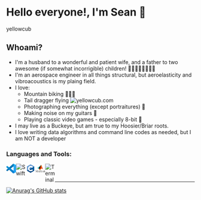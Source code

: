 # Hello everyone!, I'm Sean 👋
yellowcub 

<!-- [![Website](https://img.shields.io/website?label=yellowcub.com&style=for-the-badge&url=https%3A%2F%2Fyellowcub.com)](https://yellowcub.com) -->
<!-- [![Twitter Follow](https://img.shields.io/twitter/follow/yellowcub?color=1DA1F2&logo=twitter&style=for-the-badge)](https://twitter.com/intent/follow?original_referer=https%3A%2F%2Fgithub.com%2Fyellowcub&screen_name=yellowcub) -->

## Whoami?

- I'm a husband to a wonderful and patient wife, and a father to two awesome (if somewhat incorrigible) children! 🧔🏻👩🏻🧑🏼👧🏾
- I'm an aerospace engineer in all things structural, but aeroelasticity and vibroacoustics is my plaing field.
- I love:
  - Mountain biking 🚵🏻‍♂️
  - Tail dragger flying <img alt="yellowcub.com" width="14px" src="https://www.air-rc.com/assets/images/jeti/00862DS.png" />
  - Photographing everything (except portraitures) 📸
  - Making noise on my guitars 🎸
  - Playing classic video games - especially 8-bit 👾
- I may live as a Buckeye, but am true to my Hoosier/Briar roots.
- I love writing data algorithms and command line codes as needed, but I am NOT a developer

### Languages and Tools:

[<img align="left" alt="Visual Studio Code" width="26px" src="https://raw.githubusercontent.com/github/explore/80688e429a7d4ef2fca1e82350fe8e3517d3494d/topics/visual-studio-code/visual-studio-code.png" />][vscodeGitHub]

[<img align="left" alt="Swift" width="26px" src="https://www.swift.org/apple-touch-icon.png" />][swift]

[<img align="left" alt="C" width="26px" src="https://raw.githubusercontent.com/github/explore/f3e22f0dca2be955676bc70d6214b95b13354ee8/topics/c/c.png" />][cGitHub]

[<img align="left" alt="Matlab" width="26px" src="https://raw.githubusercontent.com/github/explore/80688e429a7d4ef2fca1e82350fe8e3517d3494d/topics/matlab/matlab.png" />][matlabGitHub]

[<img align="left" alt="Terminal" width="26px" src="https://sw.kovidgoyal.net/kitty/_static/kitty.svg" />][kitty]

<br />
<br />

---

[![Anurag's GitHub stats](https://github-readme-stats.vercel.app/api?username=yellowcub)](https://github.com/anuraghazra/github-readme-stats)

</details>

[website]: https://github.com/yellowcub
[vscodeGitHub]: https://github.com/microsoft/vscode
[swift]: https://www.swift.org
[cGitHub]: https://github.com/topics/c
[matlabGitHub]: https://github.com/topics/matlab
[kitty]: https://sw.kovidgoyal.net/kitty/
[course]: http://vsCodeHero.com
[twitter]: https://twitter.com/yellowcub
[youtube]: https://youtube.com/yellowcub
[instagram]: https://instagram.com/yellowcub
[linkedin]: https://linkedin.com/in/yellowcub
[webdevplaylist]: https://www.youtube.com/playlist?list=PLkwxH9e_vrAJ0WbEsFA9W3I1W-g_BTsbt
[jsplaylist]: https://www.youtube.com/playlist?list=PLkwxH9e_vrALRJKu7wfXby3MKeflhTu6B
[cssplaylist]: https://www.youtube.com/playlist?list=PLkwxH9e_vrALSdvZuEh6gqQdmDoDIoqz4
[reactplaylist]: https://www.youtube.com/playlist?list=PLkwxH9e_vrAK4TdffpxKY3QGyHCpxFcQ0